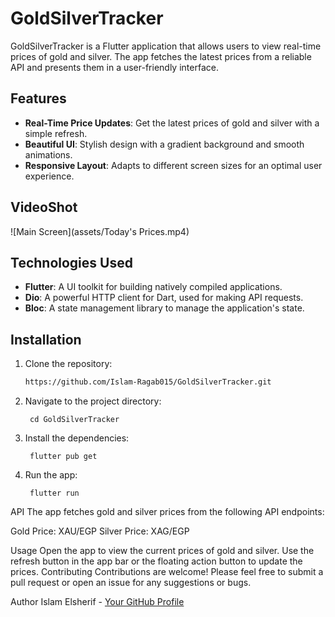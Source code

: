 # GoldSilverTracker 

GoldSilverTracker is a Flutter application that allows users to view real-time prices of gold and silver. The app fetches the latest prices from a reliable API and presents them in a user-friendly interface. 

## Features

- **Real-Time Price Updates**: Get the latest prices of gold and silver with a simple refresh.
- **Beautiful UI**: Stylish design with a gradient background and smooth animations.
- **Responsive Layout**: Adapts to different screen sizes for an optimal user experience.

## VideoShot

![Main Screen](assets/Today's Prices.mp4)  <!-- Update with an actual screenshot of your app -->

## Technologies Used

- **Flutter**: A UI toolkit for building natively compiled applications.
- **Dio**: A powerful HTTP client for Dart, used for making API requests.
- **Bloc**: A state management library to manage the application's state.

## Installation

1. Clone the repository:

   ```bash
   https://github.com/Islam-Ragab015/GoldSilverTracker.git

2. Navigate to the project directory:

        cd GoldSilverTracker
  
3. Install the dependencies:

        flutter pub get

4. Run the app:

        flutter run

API
The app fetches gold and silver prices from the following API endpoints:

Gold Price: XAU/EGP
Silver Price: XAG/EGP

Usage
   Open the app to view the current prices of gold and silver.
   Use the refresh button in the app bar or the floating action button to update the prices.
Contributing
   Contributions are welcome! Please feel free to submit a pull request or open an issue for any suggestions or bugs.

Author
   Islam Elsherif - [Your GitHub Profile](https://github.com/Islam-Ragab015)
